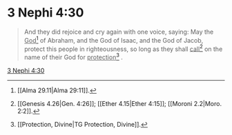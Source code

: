 # 3 Nephi 4:30

> And they did rejoice and cry again with one voice, saying: May the <u>God</u>[^a] of Abraham, and the God of Isaac, and the God of Jacob, protect this people in righteousness, so long as they shall <u>call</u>[^b] on the name of their God for <u>protection</u>[^c] .

[3 Nephi 4:30](https://www.churchofjesuschrist.org/study/scriptures/bofm/3-ne/4?lang=eng&id=p30#p30)


[^a]: [[Alma 29.11|Alma 29:11]].  
[^b]: [[Genesis 4.26|Gen. 4:26]]; [[Ether 4.15|Ether 4:15]]; [[Moroni 2.2|Moro. 2:2]].  
[^c]: [[Protection, Divine|TG Protection, Divine]].  
